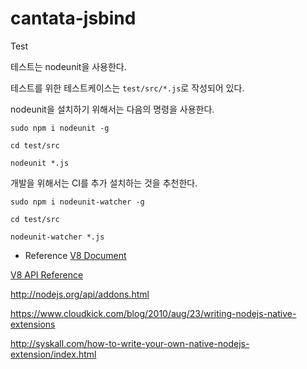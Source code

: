 cantata-jsbind
==============
Test

테스트는 nodeunit을 사용한다.

테스트를 위한 테스트케이스는 `test/src/*.js`로 작성되어 있다.

nodeunit을 설치하기 위해서는 다음의 명령을 사용한다.

```
sudo npm i nodeunit -g

cd test/src

nodeunit *.js
```

개발을 위해서는 CI를 추가 설치하는 것을 추천한다.

```
sudo npm i nodeunit-watcher -g

cd test/src

nodeunit-watcher *.js
```


* Reference
[V8 Document](https://developers.google.com/v8/?hl=ko)

[V8 API Reference](http://izs.me/v8-docs/main.html)

http://nodejs.org/api/addons.html

https://www.cloudkick.com/blog/2010/aug/23/writing-nodejs-native-extensions

http://syskall.com/how-to-write-your-own-native-nodejs-extension/index.html
